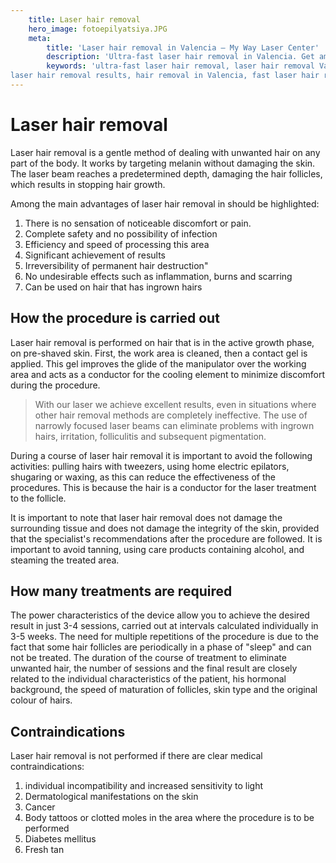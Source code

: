 ```yaml
---
    title: Laser hair removal
    hero_image: fotoepilyatsiya.JPG
    meta: 
        title: 'Laser hair removal in Valencia – My Way Laser Center'
        description: 'Ultra-fast laser hair removal in Valencia. Get amazing results at the best price!'
        keywords: 'ultra-fast laser hair removal, laser hair removal Valencia, laser hair removal at the best price,
laser hair removal results, hair removal in Valencia, fast laser hair removal Valencia, hair removal without pain Valencia, gold standard of laser hair removal, laser hair removal reviews Valencia, effective laser hair removal Valencia, prices for laser hair removal Valencia, ultra-fast hair removal with results, professional laser hair removal Valencia'
---
```


# Laser hair removal

Laser hair removal is a gentle method of dealing with unwanted hair on any part of the body. It works by targeting melanin without damaging the skin. The laser beam reaches a predetermined depth, damaging the hair follicles, which results in stopping hair growth.

Among the main advantages of laser hair removal in should be highlighted:

1. There is no sensation of noticeable discomfort or pain.
2. Complete safety and no possibility of infection
3. Efficiency and speed of processing this area
4. Significant achievement of results
5. Irreversibility of permanent hair destruction"
6. No undesirable effects such as inflammation, burns and scarring
7. Can be used on hair that has ingrown hairs

## How the procedure is carried out

Laser hair removal is performed on hair that is in the active growth phase, on pre-shaved skin. First, the work area is cleaned, then a contact gel is applied. This gel improves the glide of the manipulator over the working area and acts as a conductor for the cooling element to minimize discomfort during the procedure.

> With our laser we achieve excellent results, even in situations where other hair removal methods are completely ineffective. The use of narrowly focused laser beams can eliminate problems with ingrown hairs, irritation, folliculitis and subsequent pigmentation.

During a course of laser hair removal it is important to avoid the following activities: pulling hairs with tweezers, using home electric epilators, shugaring or waxing, as this can reduce the effectiveness of the procedures. This is because the hair is a conductor for the laser treatment to the follicle.

It is important to note that laser hair removal does not damage the surrounding tissue and does not damage the integrity of the skin, provided that the specialist's recommendations after the procedure are followed. It is important to avoid tanning, using care products containing alcohol, and steaming the treated area.

## How many treatments are required

The power characteristics of the device allow you to achieve the desired result in just 3-4 sessions, carried out at intervals calculated individually in 3-5 weeks. The need for multiple repetitions of the procedure is due to the fact that some hair follicles are periodically in a phase of "sleep" and can not be treated. The duration of the course of treatment to eliminate unwanted hair, the number of sessions and the final result are closely related to the individual characteristics of the patient, his hormonal background, the speed of maturation of follicles, skin type and the original colour of hairs.

## Contraindications

Laser hair removal is not performed if there are clear medical contraindications:

1. individual incompatibility and increased sensitivity to light
2. Dermatological manifestations on the skin
3. Cancer
4. Body tattoos or clotted moles in the area where the procedure is to be performed
5. Diabetes mellitus
6. Fresh tan
